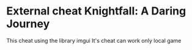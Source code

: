 # External cheat Knightfall: A Daring Journey
This cheat using the library imgui
It's cheat can work only local game
